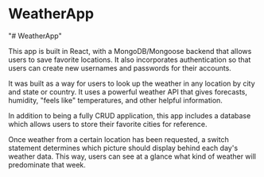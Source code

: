 # WeatherApp
"# WeatherApp" 

 This app is built in React, with a MongoDB/Mongoose backend that allows users to save favorite locations. It also incorporates authentication so that users can create new usernames and passwords for their accounts.

It was built as a way for users to look up the weather in any location by city and state or country. It uses a powerful weather API that gives forecasts, humidity, "feels like" temperatures, and other helpful information.

In addition to being a fully CRUD application, this app includes a database which allows users to store their favorite cities for reference. 

Once weather from a certain location has been requested, a switch statement determines which picture should display behind each day's weather data. This way, users can see at a glance what kind of weather will predominate that week.